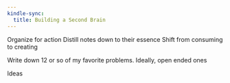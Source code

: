 ```yaml
---
kindle-sync:
  title: Building a Second Brain
---
```


Organize for action
Distill notes down to their essence 
Shift from consuming to creating 

Write down 12 or so of my favorite problems. Ideally, open ended ones

Ideas


